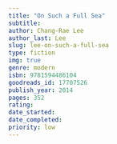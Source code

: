 ```yaml
---
title: "On Such a Full Sea"
subtitle: 
author: Chang-Rae Lee
author_last: Lee
slug: lee-on-such-a-full-sea
type: fiction
img: true
genre: modern
isbn: 9781594486104
goodreads_id: 17707526
publish_year: 2014
pages: 352
rating: 
date_started:
date_completed:
priority: low
---
```

